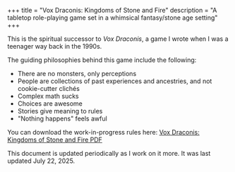 +++
title = "Vox Draconis: Kingdoms of Stone and Fire"
description = "A tabletop role-playing game set in a whimsical fantasy/stone age setting"
+++

This is the spiritual successor to _Vox Draconis_, a game I wrote when I was a teenager way back in the 1990s.

The guiding philosophies behind this game include the following:

- There are no monsters, only perceptions
- People are collections of past experiences and ancestries, and not cookie-cutter clichés
- Complex math sucks
- Choices are awesome
- Stories give meaning to rules
- "Nothing happens" feels awful

You can download the work-in-progress rules here: [Vox Draconis: Kingdoms of Stone and Fire PDF](https://www.benovermyer.com/downloads/vox-draconis-ksf.pdf)

This document is updated periodically as I work on it more. It was last updated July 22, 2025.
